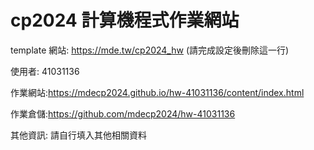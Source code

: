 # cp2024 計算機程式作業網站

template 網站: https://mde.tw/cp2024_hw (請完成設定後刪除這一行)

使用者: 41031136

作業網站:https://mdecp2024.github.io/hw-41031136/content/index.html

作業倉儲:https://github.com/mdecp2024/hw-41031136

其他資訊: 請自行填入其他相關資料
